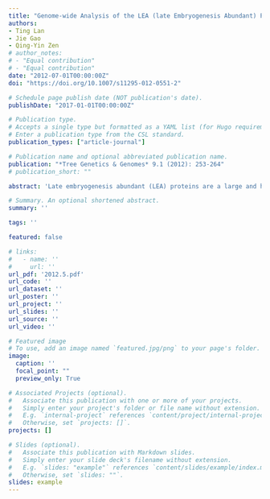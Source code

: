 ```yaml
---
title: "Genome-wide Analysis of the LEA (late Embryogenesis Abundant) Protein Gene Family in Populus Trichocarpa"
authors:
- Ting Lan
- Jie Gao
- Qing-Yin Zen
# author_notes:
# - "Equal contribution"
# - "Equal contribution"
date: "2012-07-01T00:00:00Z"
doi: "https://doi.org/10.1007/s11295-012-0551-2" 

# Schedule page publish date (NOT publication's date).
publishDate: "2017-01-01T00:00:00Z"

# Publication type.
# Accepts a single type but formatted as a YAML list (for Hugo requirements).
# Enter a publication type from the CSL standard.
publication_types: ["article-journal"]

# Publication name and optional abbreviated publication name.
publication: "*Tree Genetics & Genomes* 9.1 (2012): 253-264"
# publication_short: ""

abstract: 'Late embryogenesis abundant (LEA) proteins are a large and highly diverse group of polypeptides that are believed to function in desiccation and freezing tolerance in plants. This report presents a genome-wide analysis of LEA proteins and their encoding genes in Populus trichocarpa. Fifty-three LEA genes were identified from the Populus genome and divided into eight groups. The LEA4 and LEA5 groups were found in green algae and all land plants, whereas the other six groups existed only in land plants, indicating that the LEA family underwent rapid expansion during the early evolution of land plants. A majority of Populus LEA proteins contained repeated motifs that were often specific to a LEA group. Except for PtLEA2-1 and PtLEA2-3, all Populus LEA proteins were highly hydrophilic. Examination of the chromosomal locations of Populus LEA genes revealed that 30 % were arranged in tandem repeats, indicating that tandem duplications significantly contributed to the expansion of this gene family in Populus. Expression patterns of all Populus LEA genes under normal growth conditions and abiotic stress (salinity and drought) were investigated by reverse transcription polymerase chain reaction. Twelve of 53 Populus LEA genes were selectively expressed in a specific tissue and/or in response to a specific treatment. LEA genes also showed extensive divergence in expression patterns, even among those from the same group or gene cluster. The expression profiles revealed that the Populus LEA gene family was not involved systematically in the same regulatory pathway.'

# Summary. An optional shortened abstract.
summary: ''

tags: ''

featured: false

# links:
#   - name: ''
#     url: ''
url_pdf: '2012.5.pdf'
url_code: ''
url_dataset: ''
url_poster: ''
url_project: ''
url_slides: ''
url_source: ''
url_video: ''

# Featured image
# To use, add an image named `featured.jpg/png` to your page's folder. 
image:
  caption: ''
  focal_point: ""
  preview_only: True

# Associated Projects (optional).
#   Associate this publication with one or more of your projects.
#   Simply enter your project's folder or file name without extension.
#   E.g. `internal-project` references `content/project/internal-project/index.md`.
#   Otherwise, set `projects: []`.
projects: []

# Slides (optional).
#   Associate this publication with Markdown slides.
#   Simply enter your slide deck's filename without extension.
#   E.g. `slides: "example"` references `content/slides/example/index.md`.
#   Otherwise, set `slides: ""`.
slides: example
---
```



